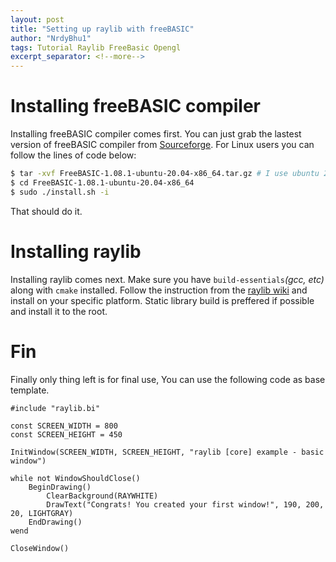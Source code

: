 ```yaml
---
layout: post
title: "Setting up raylib with freeBASIC"
author: "NrdyBhu1"
tags: Tutorial Raylib FreeBasic Opengl
excerpt_separator: <!--more-->
---
```


# Installing freeBASIC compiler
Installing freeBASIC compiler comes first.
You can just grab the lastest version of <!--more-->freeBASIC compiler from [Sourceforge](https://sourceforge.net/projects/fbc/files/).
For Linux users you can follow the lines of code below:
```sh
$ tar -xvf FreeBASIC-1.08.1-ubuntu-20.04-x86_64.tar.gz # I use ubuntu 20.04 (it might be different for you)
$ cd FreeBASIC-1.08.1-ubuntu-20.04-x86_64
$ sudo ./install.sh -i
```
That should do it.

# Installing raylib
Installing raylib comes next. Make sure you have `build-essentials`*(gcc, etc)* along with `cmake` installed.
Follow the instruction from the [raylib wiki](https://github.com/raysan5/raylib#installing-and-building-raylib-on-multiple-platforms) and install on your specific platform.
Static library build is preffered if possible and install it to the root.

# Fin
Finally only thing left is for final use, You can use the following code as base template.
```fb 
#include "raylib.bi"

const SCREEN_WIDTH = 800
const SCREEN_HEIGHT = 450

InitWindow(SCREEN_WIDTH, SCREEN_HEIGHT, "raylib [core] example - basic window")

while not WindowShouldClose()
    BeginDrawing()
        ClearBackground(RAYWHITE)
        DrawText("Congrats! You created your first window!", 190, 200, 20, LIGHTGRAY)
    EndDrawing() 
wend

CloseWindow()
```
